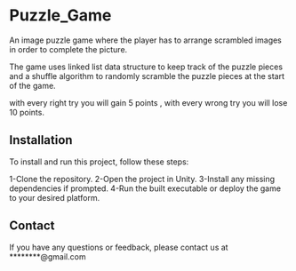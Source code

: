 # Puzzle_Game
An image puzzle game where the player has to arrange scrambled images in order to complete the picture.

The game uses linked list data structure to keep track of the puzzle pieces 
and a shuffle algorithm to randomly scramble the puzzle pieces at the start of the game.

with every right try you will gain 5 points , with every wrong try you will lose 10 points.
## Installation
To install and run this project, follow these steps:

1-Clone the repository.
2-Open the project in Unity.
3-Install any missing dependencies if prompted.
4-Run the built executable or deploy the game to your desired platform.

## Contact
If you have any questions or feedback, please contact us at ********@gmail.com
